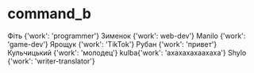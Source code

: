 # command_b

Фіть {'work': 'programmer'}
Зименок {'work': web-dev'}
Manilo {'work': 'game-dev'}
Ярощук {'work': 'TikTok'}
Рубан {'work': 'привет'}
Кульчицький {'work': 'молодец'}
kulba{'work': 'ахахахахаахаха'}
Shylo {'work': 'writer-translator'}
